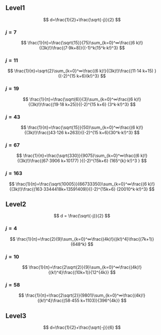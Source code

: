 


## Level1

$$
d=\frac{1}{2}+\frac{\sqrt{-j}}{2}
$$

### $j=7$

$$
\frac{1}{π}=\frac{\sqrt{15}}{75}\sum_{k=0}^∞\frac{(6 k)!}{(3k)!}\frac{(7⋅9k+8)}{(-1)^k(15^k⋅k!)^3}
$$

### $j=11$

$$
\frac{1}{π}=\sqrt{2}\sum_{k=0}^∞\frac{(6 k)!}{(3k)!}\frac{(11⋅14 k+15) }{(-2)^{15 k+6}(k!)^3}
$$

### $j=19$

$$
\frac{1}{π}=\frac{\sqrt{6}}{3}\sum_{k=0}^∞\frac{(6 k)!}{(3k)!}\frac{(19⋅18 k+25)}{(-2)^{15 k+6} (3^k⋅k!)^3}
$$


### $j=43$

$$
\frac{1}{π}=\frac{\sqrt{15}}{50}\sum_{k=0}^∞\frac{(6 k)!}{(3k)!}\frac{(43⋅126 k+263)}{(-2)^{15 k+6}(30^k⋅k!)^3}
$$

### $j=67$

$$
\frac{1}{π}=\frac{\sqrt{330}}{9075}\sum_{k=0}^∞\frac{(6 k)!}{(3k)!}\frac{(67⋅3906 k+10177) }{(-2)^{15k+6} (165^{k}⋅k!)^3 }
$$

### $j=163$

$$
\frac{1}{π}=\frac{\sqrt{10005}}{66733350}\sum_{k=0}^∞\frac{(6 k)!}{(3k)!}\frac{(163⋅3344418k+13591409)}{(-2)^{15k+6} (20010^k⋅k!)^3}
$$



## Level2

$$
d = \frac{\sqrt{-j}}{2}
$$



### $j=4$

$$
\frac{1}{π}=\frac{2}{9}\sum_{k=0}^∞\frac{(4k)!}{(k!)^4}\frac{(7k+1)}{648^k}
$$

### $j=10$

$$
\frac{1}{π}=\frac{2\sqrt{2}}{9}\sum_{k=0}^∞\frac{(4k)!}{(k!)^4}\frac{(10k+1)}{12^{4k}}
$$

### $j=58$

$$
\frac{1}{π}=\frac{2\sqrt{2}}{9801}\sum_{k=0}^∞\frac{(4k)!}{(k!)^4}\frac{(58⋅455 k+1103)}{396^{4k}}
$$

## Level3

$$
d=\frac{1}{2}+\frac{\sqrt{-j}}{6}
$$
